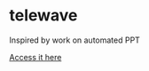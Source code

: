 # telewave
Inspired by work on automated PPT

[Access it here](https://gjeuken.github.io/telewave/)

